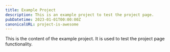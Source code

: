 ```yaml
---
title: Example Project
description: This is an example project to test the project page.
pubDatetime: 2023-01-01T00:00:00Z
canonicalURL: project-is-awesome
---
```


This is the content of the example project. It is used to test the project page functionality.
